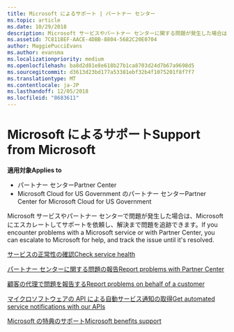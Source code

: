 ```yaml
---
title: Microsoft によるサポート | パートナー センター
ms.topic: article
ms.date: 10/29/2018
description: Microsoft サービスやパートナー センターに関する問題が発生した場合は、Microsoft にエスカレートしてサポートを依頼し、問題が解決されるまで追跡できます。
ms.assetid: 7C811BEF-AACE-4DBB-8804-5682C20E0704
author: MaggiePucciEvans
ms.author: evansma
ms.localizationpriority: medium
ms.openlocfilehash: ba8d2d81e8e618b27b1ca8703d24d7b67a9698d5
ms.sourcegitcommit: d3613d23bd177a53381ebf32b4f1075201f8f7f7
ms.translationtype: MT
ms.contentlocale: ja-JP
ms.lasthandoff: 12/05/2018
ms.locfileid: "8683611"
---
```

# <a name="support-from-microsoft"></a><span data-ttu-id="903c2-103">Microsoft によるサポート</span><span class="sxs-lookup"><span data-stu-id="903c2-103">Support from Microsoft</span></span>

**<span data-ttu-id="903c2-104">適用対象</span><span class="sxs-lookup"><span data-stu-id="903c2-104">Applies to</span></span>**

-  <span data-ttu-id="903c2-105">パートナー センター</span><span class="sxs-lookup"><span data-stu-id="903c2-105">Partner Center</span></span>
-  <span data-ttu-id="903c2-106">Microsoft Cloud for US Government のパートナー センター</span><span class="sxs-lookup"><span data-stu-id="903c2-106">Partner Center for Microsoft Cloud for US Government</span></span>


<span data-ttu-id="903c2-107">Microsoft サービスやパートナー センターで問題が発生した場合は、Microsoft にエスカレートしてサポートを依頼し、解決まで問題を追跡できます。</span><span class="sxs-lookup"><span data-stu-id="903c2-107">If you encounter problems with a Microsoft service or with Partner Center, you can escalate to Microsoft for help, and track the issue until it's resolved.</span></span>

[<span data-ttu-id="903c2-108">サービスの正常性の確認</span><span class="sxs-lookup"><span data-stu-id="903c2-108">Check service health</span></span>](check-service-health.md)

[<span data-ttu-id="903c2-109">パートナー センターに関する問題の報告</span><span class="sxs-lookup"><span data-stu-id="903c2-109">Report problems with Partner Center</span></span>](report-problems-with-partner-center.md)

[<span data-ttu-id="903c2-110">顧客の代理で問題を報告する</span><span class="sxs-lookup"><span data-stu-id="903c2-110">Report problems on behalf of a customer</span></span>](report-problems-on-behalf-of-a-customer.md)

[<span data-ttu-id="903c2-111">マイクロソフトウェアの API による自動サービス通知の取得</span><span class="sxs-lookup"><span data-stu-id="903c2-111">Get automated service notifications with our APIs</span></span>](get-automated-service-notifications-with-our-apis.md)

[<span data-ttu-id="903c2-112">Microsoft の特典のサポート</span><span class="sxs-lookup"><span data-stu-id="903c2-112">Microsoft benefits support</span></span>](https://partner.microsoft.com/support/contact-support)

 

 



